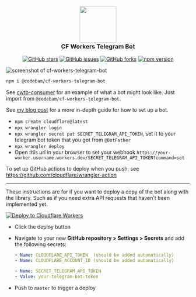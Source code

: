 <h3 align="center">
<img src="https://raw.githubusercontent.com/codebam/cf-workers-telegram-bot/master/assets/logo.png" width="100" />
<br/>
CF Workers Telegram Bot
<br/>
</h3>

<p  align="center">
<a href="https://github.com/codebam/cf-workers-telegram-bot/stargazers">  <img src="https://img.shields.io/github/stars/codebam/cf-workers-telegram-bot?style=for-the-badge&logo=starship&color=111111&logoColor=ffffff&labelColor=000000" alt="GitHub stars"/></a>
<a href="https://github.com/codebam/cf-workers-telegram-bot/issues">
  <img src="https://img.shields.io/github/issues/codebam/cf-workers-telegram-bot?style=for-the-badge&logo=gitbook&color=111111&logoColor=ffffff&labelColor=000000" alt="GitHub issues"/></a>
<a href="https://github.com/codebam/cf-workers-telegram-bot">  <img src="https://img.shields.io/github/forks/codebam/cf-workers-telegram-bot?style=for-the-badge&logo=git&color=111111&logoColor=ffffff&labelColor=000000" alt="GitHub forks"/></a>
<a href="https://www.npmjs.com/package/@codebam/cf-workers-telegram-bot">  <img src="https://img.shields.io/npm/v/@codebam/cf-workers-telegram-bot?style=for-the-badge&logo=npm&color=111111&logoColor=ffffff&labelColor=000000" alt="npm version" /></a>
</p>

![screenshot of cf-workers-telegram-bot](https://raw.githubusercontent.com/codebam/cf-workers-telegram-bot/master/assets/screenshot.png)

```sh
npm i @codebam/cf-workers-telegram-bot
```

See [cwtb-consumer](https://github.com/codebam/cwtb-consumer) for an example of what a bot might look like. Just import from `@codebam/cf-workers-telegram-bot`.

See [my blog post](https://seanbehan.ca/posts/cf-workers-telegram-bot) for a more in-depth guide for how to set up a bot.

- `npm create cloudflare@latest`
- `npx wrangler login`
- `npx wrangler secret put SECRET_TELEGRAM_API_TOKEN`, set it to your telegram bot token that you got from `@BotFather`
- `npx wrangler deploy`
- Open this url in your browser to set your webhook `https://your-worker.username.workers.dev/SECRET_TELEGRAM_API_TOKEN?command=set`

To set up GitHub actions to deploy when you push, see https://github.com/cloudflare/wrangler-action

---

These instructions are for if you want to deploy a copy of the bot along with
the library. Such as if you need extra API requests that haven't been
implemented yet.

[![Deploy to Cloudflare Workers](https://deploy.workers.cloudflare.com/button)](https://deploy.workers.cloudflare.com/?url=https://github.com/confingland/cf-workers-telegram-bot)

- Click the deploy button
- Navigate to your new **GitHub repository &gt; Settings &gt; Secrets** and add the following secrets:

  ```yaml
  - Name: CLOUDFLARE_API_TOKEN  (should be added automatically)
  - Name: CLOUDFLARE_ACCOUNT_ID (should be added automatically)

  - Name: SECRET_TELEGRAM_API_TOKEN
  - Value: your-telegram-bot-token
  ```

- Push to `master` to trigger a deploy
